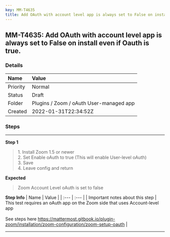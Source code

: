 ```yaml
---
key: MM-T4635
title: Add OAuth with account level app is always set to False on install even if Oauth is true.
---
```


## MM-T4635: Add OAuth with account level app is always set to False on install even if Oauth is true.

### Details

| Name     | Value                                   |
| :------- | :-------------------------------------- |
| Priority | Normal                                  |
| Status   | Draft                                   |
| Folder   | Plugins / Zoom / oAuth User-managed app |
| Created  | 2022-01-31T22:34:52Z                    |

### Steps

<hr/>

**Step 1**

> <article>1. Install Zoom 1.5 or newer<br />2. Set Enable oAuth to true (This will enable User-level oAuth)<br />3. Save<br />4. Leave config and return</article>

**Expected**

> <article>Zoom  Account Level oAuth is set to false</article>

**Step Info**
| Name | Value |
| :--- | :--- |
| Important notes about this step | This test requires an oAuth app on the Zoom side that uses Account-level app<br /><br />See steps here https://mattermost.gitbook.io/plugin-zoom/installation/zoom-configuration/zoom-setup-oauth |

<hr/>
